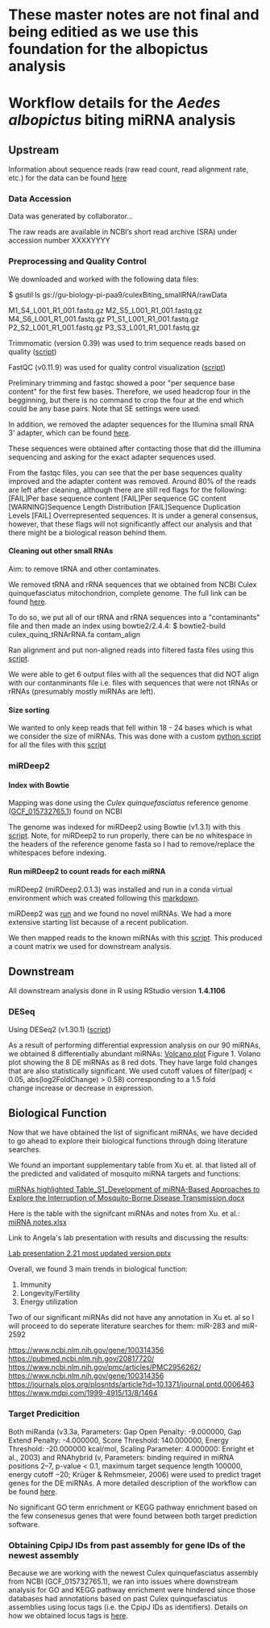 # These master notes are not final and being editied as we use this foundation for the albopictus analysis

# Workflow details for the *Aedes albopictus* biting miRNA analysis

## Upstream 
Information about sequence reads (raw read count, read alignment rate, etc.) for the data can be found [here](https://docs.google.com/spreadsheets/d/1F3cfOhkYX_w3hRzcgdPXem40MCuqEjhe6jSWc0WScSM/edit?usp=sharing)

### Data Accession
Data was generated by collaborator...

The raw reads are available in NCBI’s short read archive (SRA) under accession number XXXXYYYY

### Preprocessing and Quality Control

We downloaded and worked with the following data files:

$ gsutil ls gs://gu-biology-pi-paa9/culexBiting_smallRNA/rawData

M1_S4_L001_R1_001.fastq.gz
M2_S5_L001_R1_001.fastq.gz
M4_S6_L001_R1_001.fastq.gz
P1_S1_L001_R1_001.fastq.gz
P2_S2_L001_R1_001.fastq.gz
P3_S3_L001_R1_001.fastq.gz

Trimmomatic (version 0.39) was used to trim sequence reads based on quality ([script](https://github.com/AngelaZhou779/RISE/blob/main/script/Trimmomatic.sh))

FastQC (v0.11.9) was used for quality control visualization ([script](https://github.com/AngelaZhou779/RISE/blob/main/script/FastQC.sh))

Preliminary trimming and fastqc showed a poor "per sequence base content" for the first few bases. Therefore, we used headcrop four in the begginning, but there is no command to crop the four at the end which could be any base pairs. Note that SE settings were used. 

In addition, we removed the adapter sequences for the Illumina small RNA 3' adapter, which can be found [here](https://github.com/AngelaZhou779/RISE/blob/main/miscellaneous/smalladaptercontent.md).

These sequences were obtained after contacting those that did the illlumina sequencing and asking for the exact adapter sequences used. 

From the fastqc files, you can see that the per base sequences quality improved and the adapter content was removed. Around 80% of the reads are left after cleaning, although there are still red flags for the following: [FAIL]Per base sequence content [FAIL]Per sequence GC content [WARNING]Sequence Length Distribution [FAIL]Sequence Duplication Levels [FAIL] Overrepresented sequences. It is under a general consensus, however, that these flags will not significantly affect our analysis and that there might be a biological reason behind them.

#### Cleaning out other small RNAs
Aim: to remove tRNA and other contaminates.

We removed tRNA and rRNA sequences that we obtained from NCBI Culex quinquefasciatus mitochondrion, complete genome. The full link can be found [here](https://www.ncbi.nlm.nih.gov/nucleotide/NC_014574.1).

To do so, we put all of our tRNA and rRNA sequences into a "contaminants" file and then made an index using bowtie2/2.4.4:
$ bowtie2-build culex_quinq_tRNArRNA.fa contam_align

Ran alignment and put non-aligned reads into filtered fasta files using this [script](https://github.com/AngelaZhou779/RISE/blob/main/miscellaneous/bowtie2slurmscriptM1.SBATCH).

We were able to get 6 output files with all the sequences that did NOT align with our contanminants file i.e. files with sequences that were not tRNAs or rRNAs (presumably mostly miRNAs are left).

#### Size sorting

We wanted to only keep reads that fell within 18 - 24 bases which is what we consider the size of miRNAs. This was done with a custom [python script](https://github.com/srmarzec/Culex_Biting_miRNA/blob/main/scripts/python_scripts/trimANDsizeSort.py) for all the files with this [script](https://github.com/srmarzec/Culex_Biting_miRNA/blob/main/scripts/sortSize_multi.sh)

### miRDeep2 
#### Index with Bowtie

Mapping was done using the *Culex quinquefasciatus* reference genome ([GCF_015732765.1](https://www.ncbi.nlm.nih.gov/assembly/GCF_015732765.1/)) found on NCBI

The genome was indexed for miRDeep2 using Bowtie (v1.3.1) with this [script](https://github.com/srmarzec/Culex_Biting_miRNA/blob/main/scripts/genome_index.sh). Note, for miRDeep2 to run properly, there can be no whitespace in the headers of the reference genome fasta so I had to remove/replace the whitespaces before indexing.

#### Run miRDeep2 to count reads for each miRNA

miRDeep2 (miRDeep2.0.1.3) was installed and run in a conda virtual environment which was created following this [markdown](https://github.com/srmarzec/Culex_Biting_miRNA/blob/main/misc/Conda_VirtualEnvironment.md).

miRDeep2 was [run](https://github.com/srmarzec/Culex_Biting_miRNA/blob/main/scripts/miRDeep2.sh) and we found no novel miRNAs. We had a more extensive starting list because of a recent publication. 

We then mapped reads to the known miRNAs with this [script](https://github.com/srmarzec/Culex_Biting_miRNA/blob/main/scripts/miRDeep_mapper.sh). This produced a count matrix we used for downstream analysis. 

## Downstream

All downstream analysis done in R using RStudio version **1.4.1106**

### DESeq
Using DESeq2 (v1.30.1) ([script](https://github.com/AngelaZhou779/RISE/blob/main/script/DESeqmiRNA.R))

As a result of performing differential expression analysis on our 90 miRNAs, we obtained 8 differentially abundant miRNAs:
[Volcano plot](https://user-images.githubusercontent.com/78465068/156470750-19dfb1c7-f96d-4605-9d33-5d2092fc29d1.png)
Figure 1. Volano plot showing the 8 DE miRNAs as 8 red dots. They have large fold changes that are also statistically significant. We used cutoff values of filter(padj < 0.05, abs(log2FoldChange) > 0.58) corresponding to a 1.5 fold change increase or decrease in expression.

## Biological Function
Now that we have obtained the list of significant miRNAs, we have decided to go ahead to explore their biological functions through doing literature searches.

We found an important supplementary table from Xu et. al. that listed all of the predicted and validated of mosquito miRNA targets and functions:

[miRNAs highlighted Table_S1_Development of miRNA-Based Approaches to Explore the Interruption of Mosquito-Borne Disease Transmission.docx](https://github.com/AngelaZhou779/RISE/files/8174654/miRNAs.highlighted.Table_S1_Development.of.miRNA-Based.Approaches.to.Explore.the.Interruption.of.Mosquito-Borne.Disease.Transmission.docx)

Here is the table with the signifcant miRNAs and notes from Xu. et al.:
[miRNA notes.xlsx](https://github.com/AngelaZhou779/RISE/files/8174752/miRNA.notes.xlsx)

Link to Angela's lab presentation with results and discussing the results: 

[Lab presentation 2.21 most updated version.pptx](https://github.com/AngelaZhou779/RISE/files/8174756/Lab.presentation.2.21.most.updated.version.pptx)

Overall, we found 3 main trends in biological function: 
1. Immunity
2. Longevity/Fertility
3. Energy utilization

Two of our significant miRNAs did not have any annotation in Xu et. al so I will proceed to do seperate literature searches for them:
miR-283 and miR-2592

https://www.ncbi.nlm.nih.gov/gene/100314356
https://pubmed.ncbi.nlm.nih.gov/20817720/
https://www.ncbi.nlm.nih.gov/pmc/articles/PMC2956262/
https://www.ncbi.nlm.nih.gov/gene/100314356
https://journals.plos.org/plosntds/article?id=10.1371/journal.pntd.0006463
https://www.mdpi.com/1999-4915/13/8/1464

### Target Predicition 

Both miRanda (v3.3a, Parameters: Gap Open Penalty: -9.000000, Gap Extend Penalty: -4.000000, Score Threshold: 140.000000, Energy Threshold: -20.000000 kcal/mol, Scaling Parameter: 4.000000: Enright et al., 2003) and RNAhybrid (v, Parameters: binding required in miRNA positions 2–7, p-value < 0.1, maximum target sequence length 100000, energy cutoff −20;  Krüger & Rehmsmeier, 2006) were used to predict traget genes for the DE miRNAs. A more detailed description of the workflow can be found [here](https://github.com/srmarzec/Culex_Biting_miRNA/blob/main/misc/TargetPrediction.md).

No significant GO term enrichment or KEGG pathway enrichment based on the few consenesus genes that were found between both target prediction software. 

### Obtaining CpipJ IDs from past assembly for gene IDs of the newest assembly
Because we are working with the newest Culex quinquefasciatus assembly from NCBI (GCF_015732765.1), we ran into issues where downstream analysis for GO and KEGG pathway enrichment were hindered since those databases had annotations based on past Culex quinquefasciatus assemblies using locus tags (i.e. the CpipJ IDs as identifiers). Details on how we obtained locus tags is [here](https://github.com/srmarzec/Culex_Biting_RNAseq/blob/main/misc/GeneID_LocusTag_Conversion.md).

